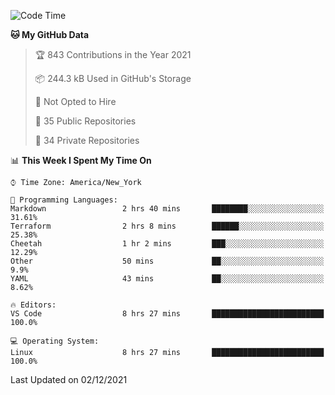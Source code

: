 <!--START_SECTION:waka-->
![Code Time](http://img.shields.io/badge/Code%20Time-16%20hrs%2057%20mins-blue)

**🐱 My GitHub Data** 

> 🏆 843 Contributions in the Year 2021
 > 
> 📦 244.3 kB Used in GitHub's Storage 
 > 
> 🚫 Not Opted to Hire
 > 
> 📜 35 Public Repositories 
 > 
> 🔑 34 Private Repositories  
 > 
📊 **This Week I Spent My Time On** 

```text
⌚︎ Time Zone: America/New_York

💬 Programming Languages: 
Markdown                 2 hrs 40 mins       ████████░░░░░░░░░░░░░░░░░   31.61% 
Terraform                2 hrs 8 mins        ██████░░░░░░░░░░░░░░░░░░░   25.38% 
Cheetah                  1 hr 2 mins         ███░░░░░░░░░░░░░░░░░░░░░░   12.29% 
Other                    50 mins             ██░░░░░░░░░░░░░░░░░░░░░░░   9.9% 
YAML                     43 mins             ██░░░░░░░░░░░░░░░░░░░░░░░   8.62%

🔥 Editors: 
VS Code                  8 hrs 27 mins       █████████████████████████   100.0%

💻 Operating System: 
Linux                    8 hrs 27 mins       █████████████████████████   100.0%

```


 Last Updated on 02/12/2021
<!--END_SECTION:waka-->